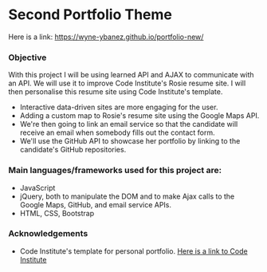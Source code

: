 # Second Portfolio Theme

Here is a link: https://wyne-ybanez.github.io/portfolio-new/

### Objective

With this project I will be using learned API and AJAX to communicate with an API. We will use it to improve Code Institute's Rosie resume site. 
I will then personalise this resume site using Code Institute's template.

- Interactive data-driven sites are more engaging for the user.
- Adding a custom map to Rosie's resume site using the Google Maps API.
- We're then going to link an email service so that the candidate will receive an email when somebody fills out the contact form.
- We'll use the GitHub API to showcase her portfolio by linking to the candidate's GitHub repositories.

### Main languages/frameworks used for this project are: 

- JavaScript
- jQuery, both to manipulate the DOM and to make Ajax calls to the Google Maps, GitHub, and email service APIs.
- HTML, CSS, Bootstrap

### Acknowledgements 

- Code Institute's template for personal portfolio. [Here is a link to Code Institute](codeinstitute.net)

